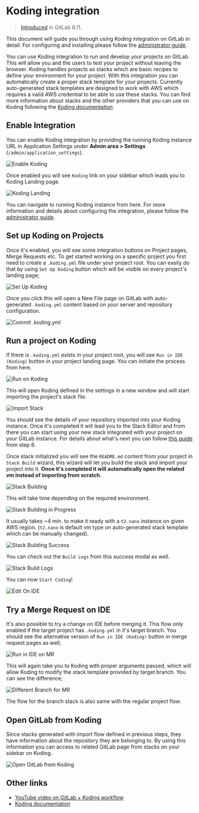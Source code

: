# Koding integration

> [Introduced][ce-5909] in GitLab 8.11.

This document will guide you through using Koding integration on GitLab in
detail. For configuring and installing please follow the
[administrator guide](../../administration/integration/koding.md).

You can use Koding integration to run and develop your projects on GitLab. This
will allow you and the users to test your project without leaving the browser.
Koding handles projects as stacks which are basic recipes to define your
environment for your project. With this integration you can automatically
create a proper stack template for your projects. Currently auto-generated
stack templates are designed to work with AWS which requires a valid AWS
credential to be able to use these stacks. You can find more information about
stacks and the other providers that you can use on Koding following the
[Koding documentation][koding-docs].

## Enable Integration

You can enable Koding integration by providing the running Koding instance URL
in Application Settings under **Admin area > Settings** (`/admin/application_settings`).

![Enable Koding](img/koding_enable-koding.png)

Once enabled you will see `Koding` link on your sidebar which leads you to
Koding Landing page.

![Koding Landing](img/koding_landing.png)

You can navigate to running Koding instance from here. For more information and
details about configuring the integration, please follow the
[administrator guide](../../administration/integration/koding.md).

## Set up Koding on Projects

Once it's enabled, you will see some integration buttons on Project pages,
Merge Requests etc. To get started working on a specific project you first need
to create a `.koding.yml` file under your project root. You can easily do that
by using `Set Up Koding` button which will be visible on every project's
landing page;

![Set Up Koding](img/koding_set-up-ide.png)

Once you click this will open a New File page on GitLab with auto-generated
`.koding.yml` content based on your server and repository configuration.

![Commit .koding.yml](img/koding_commit-koding.yml.png)


## Run a project on Koding

If there is `.koding.yml` exists in your project root, you will see
`Run in IDE (Koding)` button in your project landing page. You can initiate the
process from here.

![Run on Koding](img/koding_run-in-ide.png)

This will open Koding defined in the settings in a new window and will start
importing the project's stack file.

![Import Stack](img/koding_stack-import.png)

You should see the details of your repository imported into your Koding
instance. Once it's completed it will lead you to the Stack Editor and from
there you can start using your new stack integrated with your project on your
GitLab instance. For details about what's next you can follow
[this guide](https://www.koding.com/docs/creating-an-aws-stack) from step 8.

Once stack initialized you will see the `README.md` content from your project
in `Stack Build` wizard, this wizard will let you build the stack and import
your project into it. **Once it's completed it will automatically open the
related vm instead of importing from scratch**.

![Stack Building](img/koding_start-build.png)

This will take time depending on the required environment.

![Stack Building in Progress](img/koding_build-in-progress.png)

It usually takes ~4 min. to make it ready with a `t2.nano` instance on given
AWS region. (`t2.nano` is default vm type on auto-generated stack template
which can be manually changed).

![Stack Building Success](img/koding_build-success.png)

You can check out the `Build Logs` from this success modal as well.

![Stack Build Logs](img/koding_build-logs.png)

You can now `Start Coding`!

![Edit On IDE](img/koding_edit-on-ide.png)

## Try a Merge Request on IDE

It's also possible to try a change on IDE before merging it. This flow only
enabled if the target project has `.koding.yml` in it's target branch. You
should see the alternative version of `Run in IDE (Koding)` button in merge
request pages as well;

![Run in IDE on MR](img/koding_run-mr-in-ide.png)

This will again take you to Koding with proper arguments passed, which will
allow Koding to modify the stack template provided by target branch. You can
see the difference;

![Different Branch for MR](img/koding_different-stack-on-mr-try.png)

The flow for the branch stack is also same with the regular project flow.

## Open GitLab from Koding

Since stacks generated with import flow defined in previous steps, they have
information about the repository they are belonging to. By using this
information you can access to related GitLab page from stacks on your sidebar
on Koding.

![Open GitLab from Koding](img/koding_open-gitlab-from-koding.png)

## Other links

- [YouTube video on GitLab + Koding workflow][youtube]
- [Koding documentation][koding-docs]

[ce-5909]: https://gitlab.com/gitlab-org/gitlab-ce/merge_requests/5909
[youtube]: https://youtu.be/3wei5yv_Ye8
[koding-docs]: https://www.koding.com/docs
